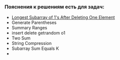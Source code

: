 ### **Пояснения к решениям есть для задач:**

* [Longest Subarray of 1's After Deleting One Element](https://github.com/maksonchek/LeetCode_Solutions/blob/master/Longest%20Subarray%20of%201's%20After%20Deleting%20One%20Element%20(Medium)/Longest%20Subarray%20of%201's%20After%20Deleting%20One%20Element.md)
* Generate Parentheses
* Summary Ranges
* insert delete getrandom o1
* Two Sum
* String Compression
* Subarray Sum Equals K
* 